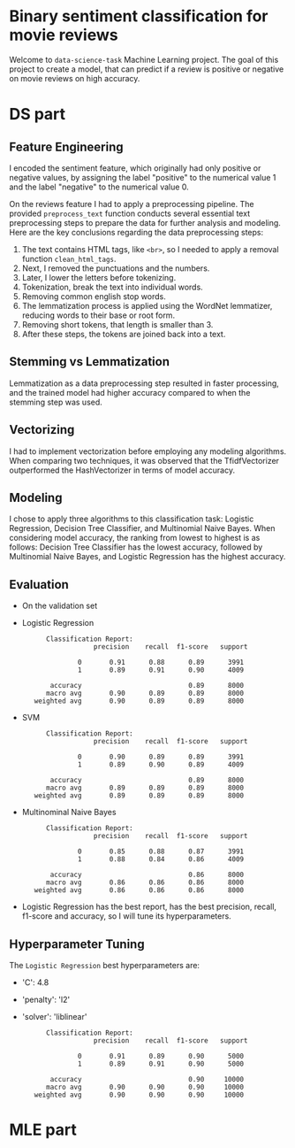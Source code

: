 # **Binary sentiment classification for movie reviews**

Welcome to `data-science-task` Machine Learning project. The goal of this project to create a model, that can predict if a review is positive or negative on movie reviews on high accuracy.

# **DS part**
## **Feature Engineering**

I encoded the sentiment feature, which originally had only positive or negative values, by assigning the label "positive" to the numerical value 1 and the label "negative" to the numerical value 0.

On the reviews feature I had to apply a preprocessing pipeline. 
The provided `preprocess_text` function conducts several essential text preprocessing steps to prepare the data for further analysis and modeling. Here are the key conclusions regarding the data preprocessing steps:

1. The text contains HTML tags, like `<br>`, so I needed to apply a removal function `clean_html_tags`.
2. Next, I removed the punctuations and the numbers.
3. Later, I lower the letters before tokenizing.
4. Tokenization, break the text into individual words.
5. Removing common english stop words.
6. The lemmatization process is applied using the WordNet lemmatizer, reducing words to their base or root form.
7. Removing short tokens, that length is smaller than 3.
8. After these steps, the tokens are joined back into a text.

## **Stemming vs Lemmatization**
Lemmatization as a data preprocessing step resulted in faster processing, and the trained model had higher accuracy compared to when the stemming step was used.

## **Vectorizing**
I had to implement vectorization before employing any modeling algorithms. When comparing two techniques, it was observed that the TfidfVectorizer outperformed the HashVectorizer in terms of model accuracy.

## **Modeling**
I chose to apply three algorithms to this classification task: Logistic Regression, Decision Tree Classifier, and Multinomial Naive Bayes. When considering model accuracy, the ranking from lowest to highest is as follows: Decision Tree Classifier has the lowest accuracy, followed by Multinomial Naive Bayes, and Logistic Regression has the highest accuracy.



## **Evaluation**
- On the validation set
- Logistic Regression


            Classification Report:
                        precision    recall  f1-score   support

                    0       0.91      0.88      0.89      3991
                    1       0.89      0.91      0.90      4009

             accuracy                           0.89      8000
            macro avg       0.90      0.89      0.89      8000
         weighted avg       0.90      0.89      0.89      8000

- SVM

            Classification Report:
                        precision    recall  f1-score   support

                    0       0.90      0.89      0.89      3991
                    1       0.89      0.90      0.89      4009

             accuracy                           0.89      8000
            macro avg       0.89      0.89      0.89      8000
         weighted avg       0.89      0.89      0.89      8000


- Multinominal Naive Bayes


            Classification Report:
                        precision    recall  f1-score   support

                    0       0.85      0.88      0.87      3991
                    1       0.88      0.84      0.86      4009

             accuracy                           0.86      8000
            macro avg       0.86      0.86      0.86      8000
         weighted avg       0.86      0.86      0.86      8000



- Logistic Regression has the best report, has the best precision, recall, f1-score and accuracy, so I will tune its hyperparameters.


## **Hyperparameter Tuning**
The `Logistic Regression` best hyperparameters are:
- 'C': 4.8
- 'penalty': 'l2' 
- 'solver': 'liblinear'
    
            Classification Report:
                        precision    recall  f1-score   support

                    0       0.91      0.89      0.90      5000
                    1       0.89      0.91      0.90      5000

             accuracy                           0.90     10000
            macro avg       0.90      0.90      0.90     10000
         weighted avg       0.90      0.90      0.90     10000


# **MLE part**